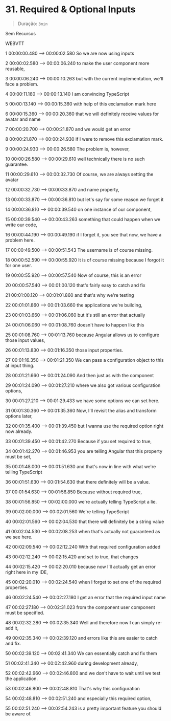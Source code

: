 # 31. Required & Optional Inputs

> Duração: `3min`

Sem Recursos

WEBVTT

1
00:00:00.480 --> 00:00:02.580
<v Instructor>So we are now using inputs</v>

2
00:00:02.580 --> 00:00:06.240
to make the user component more reusable,

3
00:00:06.240 --> 00:00:10.263
but with the current implementation, we'll face a problem.

4
00:00:11.160 --> 00:00:13.140
I am convincing TypeScript

5
00:00:13.140 --> 00:00:15.360
with help of this exclamation mark here

6
00:00:15.360 --> 00:00:20.360
that we will definitely receive values for avatar and name

7
00:00:20.700 --> 00:00:21.870
and we would get an error

8
00:00:21.870 --> 00:00:24.930
if I were to remove this exclamation mark.

9
00:00:24.930 --> 00:00:26.580
The problem is, however,

10
00:00:26.580 --> 00:00:29.610
well technically there is no such guarantee.

11
00:00:29.610 --> 00:00:32.730
Of course, we are always setting the avatar

12
00:00:32.730 --> 00:00:33.870
and name property,

13
00:00:33.870 --> 00:00:36.810
but let's say for some reason we forget it

14
00:00:36.810 --> 00:00:39.540
on one instance of our component,

15
00:00:39.540 --> 00:00:43.263
something that could happen when we write our code,

16
00:00:44.190 --> 00:00:49.190
if I forget it, you see that now, we have a problem here.

17
00:00:49.500 --> 00:00:51.543
The username is of course missing.

18
00:00:52.590 --> 00:00:55.920
It is of course missing because I forgot it for one user.

19
00:00:55.920 --> 00:00:57.540
Now of course, this is an error

20
00:00:57.540 --> 00:01:00.120
that's fairly easy to catch and fix

21
00:01:00.120 --> 00:01:01.860
and that's why we're testing

22
00:01:01.860 --> 00:01:03.660
the applications we're building,

23
00:01:03.660 --> 00:01:06.060
but it's still an error that actually

24
00:01:06.060 --> 00:01:08.760
doesn't have to happen like this

25
00:01:08.760 --> 00:01:13.760
because Angular allows us to configure those input values,

26
00:01:13.830 --> 00:01:16.350
those input properties.

27
00:01:16.350 --> 00:01:21.350
We can pass a configuration object to this at input thing.

28
00:01:21.660 --> 00:01:24.090
And then just as with the component

29
00:01:24.090 --> 00:01:27.210
where we also got various configuration options,

30
00:01:27.210 --> 00:01:29.433
we have some options we can set here.

31
00:01:30.360 --> 00:01:35.360
Now, I'll revisit the alias and transform options later,

32
00:01:35.400 --> 00:01:39.450
but I wanna use the required option right now already.

33
00:01:39.450 --> 00:01:42.270
Because if you set required to true,

34
00:01:42.270 --> 00:01:46.953
you are telling Angular that this property must be set,

35
00:01:48.000 --> 00:01:51.630
and that's now in line with what we're telling TypeScript

36
00:01:51.630 --> 00:01:54.630
that there definitely will be a value.

37
00:01:54.630 --> 00:01:56.850
Because without required true,

38
00:01:56.850 --> 00:02:00.000
we're actually telling TypeScript a lie.

39
00:02:00.000 --> 00:02:01.560
We're telling TypeScript

40
00:02:01.560 --> 00:02:04.530
that there will definitely be a string value

41
00:02:04.530 --> 00:02:08.253
when that's actually not guaranteed as we see here.

42
00:02:09.540 --> 00:02:12.240
With that required configuration added

43
00:02:12.240 --> 00:02:15.420
and set to true, that changes

44
00:02:15.420 --> 00:02:20.010
because now I'll actually get an error right here in my IDE,

45
00:02:20.010 --> 00:02:24.540
when I forget to set one of the required properties.

46
00:02:24.540 --> 00:02:27.180
I get an error that the required input name

47
00:02:27.180 --> 00:02:31.023
from the component user component must be specified.

48
00:02:32.280 --> 00:02:35.340
Well and therefore now I can simply re-add it,

49
00:02:35.340 --> 00:02:39.120
and errors like this are easier to catch and fix.

50
00:02:39.120 --> 00:02:41.340
We can essentially catch and fix them

51
00:02:41.340 --> 00:02:42.960
during development already,

52
00:02:42.960 --> 00:02:46.800
and we don't have to wait until we test the application.

53
00:02:46.800 --> 00:02:48.810
That's why this configuration

54
00:02:48.810 --> 00:02:51.240
and especially this required option,

55
00:02:51.240 --> 00:02:54.243
is a pretty important feature you should be aware of.

